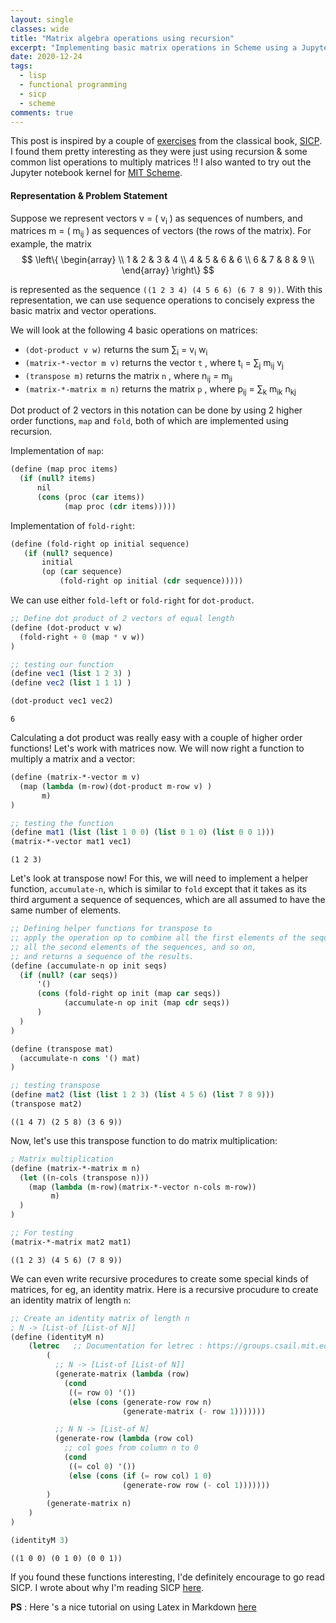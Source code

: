 ```yaml
---
layout: single
classes: wide
title: "Matrix algebra operations using recursion"
excerpt: "Implementing basic matrix operations in Scheme using a Jupyter notebook"
date: 2020-12-24
tags:
  - lisp
  - functional programming
  - sicp
  - scheme
comments: true
---
```



This post is inspired by a couple of [exercises](https://sarabander.github.io/sicp/html/2_002e2.xhtml#Exercise-2_002e37) from the classical book, [SICP](https://sarabander.github.io/sicp/html/index.xhtml). I found them pretty interesting as they were just using recursion & some common list operations to multiply matrices !! I also wanted to try out the Jupyter notebook kernel for [MIT Scheme](https://github.com/joeltg/mit-scheme-kernel).

#### Representation & Problem Statement

Suppose we represent vectors v = ( v<sub>i</sub> ) as sequences of numbers, and matrices m = ( m<sub>ij</sub> ) as sequences of vectors (the rows of the matrix). For example, the matrix
$$ 
\left\{
\begin{array} \\
1 & 2 & 3 & 4 \\
4 & 5 & 6 & 6 \\
6 & 7 & 8 & 9 \\
\end{array}
\right\}
$$

is represented as the sequence `((1 2 3 4) (4 5 6 6) (6 7 8 9))`. With this representation, we can use sequence operations to concisely express the basic matrix and vector operations. 

We will look at the following 4 basic operations on matrices:
- `(dot-product v w)` returns the sum  &sum;<sub>i</sub> = v<sub>i</sub> w<sub>i</sub>  
- `(matrix-*-vector m v)` returns the vector `t` , where t<sub>i</sub> = &sum;<sub>j</sub> m<sub>ij</sub> v<sub>j</sub>  
- `(transpose m)` returns the matrix `n` , where n<sub>ij</sub> = m<sub>ji</sub> 
- `(matrix-*-matrix m n)` returns the matrix `p` , where p<sub>ij</sub> = &sum;<sub>k</sub> m<sub>ik</sub> n<sub>kj</sub> 

Dot product of 2 vectors in this notation can be done by using 2 higher order functions, `map` and `fold`, both of which are implemented using recursion.

Implementation of `map`:
```scheme
(define (map proc items)
  (if (null? items)
      nil
      (cons (proc (car items))
            (map proc (cdr items)))))
```


Implementation of `fold-right`:
```scheme
(define (fold-right op initial sequence) 
   (if (null? sequence) 
       initial 
       (op (car sequence) 
           (fold-right op initial (cdr sequence)))))
``` 

We can use either `fold-left` or `fold-right` for `dot-product`.


```scheme
;; Define dot product of 2 vectors of equal length
(define (dot-product v w)
  (fold-right + 0 (map * v w))
)

;; testing our function
(define vec1 (list 1 2 3) )
(define vec2 (list 1 1 1) )

(dot-product vec1 vec2)
```




    6



Calculating a dot product was really easy with a couple of higher order functions!
Let's work with matrices now. We will now right a function to multiply a matrix and a vector:


```scheme
(define (matrix-*-vector m v)
  (map (lambda (m-row)(dot-product m-row v) ) 
       m)
)

;; testing the function
(define mat1 (list (list 1 0 0) (list 0 1 0) (list 0 0 1)))
(matrix-*-vector mat1 vec1)
```




    (1 2 3)



Let's look at transpose now! For this, we will need to implement a helper function, `accumulate-n`, which is similar to `fold` except that it takes as its third argument a sequence of sequences, which are all assumed to have the same number of elements. 


```scheme
;; Defining helper functions for transpose to 
;; apply the operation op to combine all the first elements of the sequences,
;; all the second elements of the sequences, and so on, 
;; and returns a sequence of the results. 
(define (accumulate-n op init seqs)
  (if (null? (car seqs))
      '()
      (cons (fold-right op init (map car seqs))
            (accumulate-n op init (map cdr seqs))
      )
  )
)

(define (transpose mat)
  (accumulate-n cons '() mat)
)

;; testing transpose
(define mat2 (list (list 1 2 3) (list 4 5 6) (list 7 8 9))) 
(transpose mat2)
```




    ((1 4 7) (2 5 8) (3 6 9))



Now, let's use this transpose function to do matrix multiplication:


```scheme
; Matrix multiplication
(define (matrix-*-matrix m n)
  (let ((n-cols (transpose n)))
    (map (lambda (m-row)(matrix-*-vector n-cols m-row)) 
         m)
  )
)

;; For testing
(matrix-*-matrix mat2 mat1)
```




    ((1 2 3) (4 5 6) (7 8 9))



We can even write recursive procedures to create some special kinds of matrices, for eg, an identity matrix. Here is a recursive procudure to create an identity matrix of length `n`:


```scheme
;; Create an identity matrix of length n
; N -> [List-of [List-of N]]
(define (identityM n)
    (letrec   ;; Documentation for letrec : https://groups.csail.mit.edu/mac/ftpdir/scheme-7.4/doc-html/scheme_3.html
        (
          ;; N -> [List-of [List-of N]]
          (generate-matrix (lambda (row)
            (cond
             ((= row 0) '())
             (else (cons (generate-row row n)
                         (generate-matrix (- row 1)))))))

          ;; N N -> [List-of N]
          (generate-row (lambda (row col)
            ;; col goes from column n to 0
            (cond
             ((= col 0) '())
             (else (cons (if (= row col) 1 0)
                         (generate-row row (- col 1)))))))
        )
        (generate-matrix n)
    )
)

(identityM 3)
```




    ((1 0 0) (0 1 0) (0 0 1))



If you found these functions interesting, I'de definitely encourage to go read SICP. I wrote about why I'm reading SICP [here](https://pritesh-shrivastava.github.io/blog/2020/08/30/sicp-so-far). 

**PS** : 
Here 's a nice tutorial on using Latex in Markdown [here](https://towardsdatascience.com/write-markdown-latex-in-the-jupyter-notebook-10985edb91fd)
